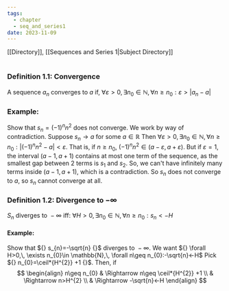 ```yaml
---
tags:
  - chapter
  - seq_and_series1
date: 2023-11-09
---
```

[[Directory]], [[Sequences and Series 1|Subject Directory]]
# 
## 
### Definition 1.1: Convergence
A sequence ${} a_{n} {}$ converges to $a$ if, ${} \forall \varepsilon>0, \exists n_{0}\in \mathbb{N},\forall n\geq n_{0}: \varepsilon>|a_{n}-a|$ 

### Example:
Show that ${} s_{n}=(-1)^{n}n^{2} {}$ does not converge. 
We work by way of contradiction. Suppose ${} s_{n}\to{}a$ for some ${} a \in  \mathbb{R} {}$
Then ${} \forall \varepsilon>0,\, \exists n_{0}\in \mathbb{N},\, \forall n\geq n_{0}:|(-1)^{n}n^{2}-a|<\varepsilon {}$. That is, if $n\geq n_{0} {}$, ${} (-1)^{n}n^{2}\in (a-\varepsilon,\, a+\varepsilon)$. But if ${} \varepsilon=1 {}$, the interval ${} (a-1,\, a+1) {}$ contains at most one term of the sequence, as the smallest gap between 2 terms is ${} s_{1} {}$ and $s_{2}$.
So, we can't have infinitely many terms inside ${} (a-1,\, a+1) {}$, which is a contradiction.
So ${} s_{n}$ does not converge to $a$, so ${} s_{n}$ cannot converge at all.

### Definition 1.2: Divergence to $-\infty$
${} S_{n} {}$ diverges to ${} -\infty$ iff: $\forall H>0,\, \exists n_{0}\in \mathbb{N},\, \forall n\geq n_{0}:s_{n}<-H {}$ 

#### Example:
Show that ${} s_{n}=-\sqrt{n} {}$ diverges to ${} -\infty {}$.
We want ${} \forall H>0,\, \exists n_{0}\in \mathbb{N},\, \forall n\geq n_{0}:-\sqrt{n}<-H$
Pick ${} n_{0}=\ceil*{H^{2}} +1 {}$. Then, if 
$$
\begin{align}
 n\geq n_{0}  & \Rightarrow n\geq \ceil*{H^{2}} +1 \\
 & \Rightarrow n>H^{2} \\
 & \Rightarrow -\sqrt{n}<-H 
 \end{align}
$$


